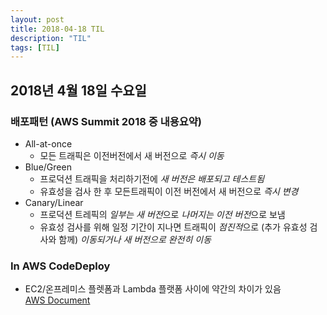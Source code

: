 ```yaml
---
layout: post
title: 2018-04-18 TIL
description: "TIL"
tags: [TIL]
---
```

## 2018년 4월 18일 수요일
### 배포패턴 (AWS Summit 2018 중 내용요약)
- All-at-once
  - 모든 트래픽은 이전버전에서 새 버전으로 *즉시 이동*
- Blue/Green
  - 프로덕션 트래픽을 처리하기전에 *새 버전은 배포되고 테스트됨*
  - 유효성을 검사 한 후 모든트래픽이 이전 버전에서 새 버전으로 *즉시 변경*
- Canary/Linear
  - 프로덕션 트레픽의 *일부는 새 버전*으로 *나머지는 이전 버전*으로 보냄
  - 유효성 검사를 위해 일정 기간이 지나면 트래픽이 *점진적*으로 (추가 유효성 검사와 함께) *이동되거나 새 버전으로 완전히 이동*

### In AWS CodeDeploy
- EC2/온프레미스 플렛폼과 Lambda 플랫폼 사이에 약간의 차이가 있음  
[AWS Document](https://docs.aws.amazon.com/ko_kr/codedeploy/latest/userguide/deployment-configurations.html)